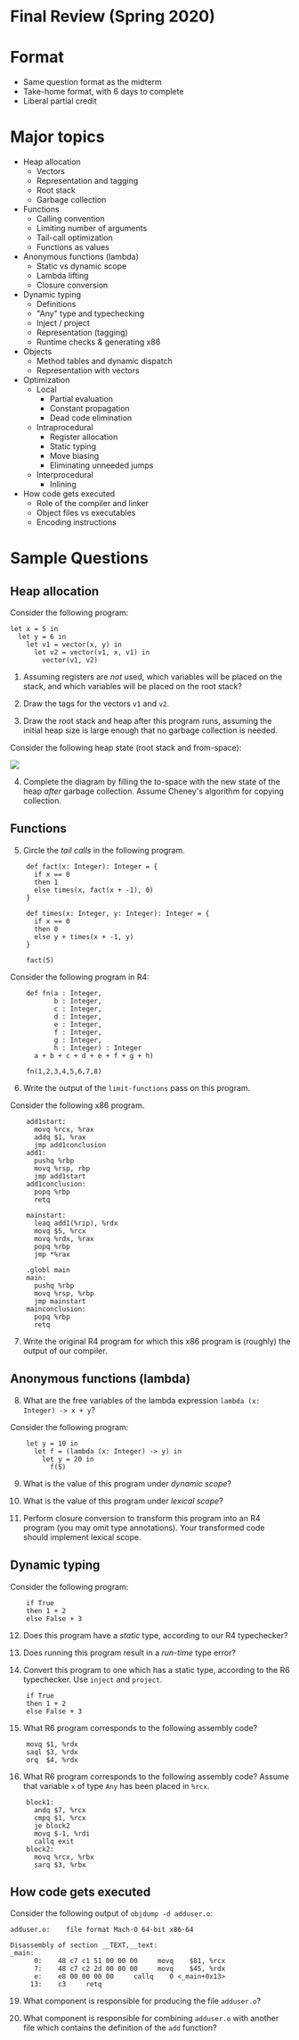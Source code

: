 # Final Review (Spring 2020)

# Format

- Same question format as the midterm
- Take-home format, with 6 days to complete
- Liberal partial credit

# Major topics

- Heap allocation
  - Vectors
  - Representation and tagging
  - Root stack
  - Garbage collection
- Functions
  - Calling convention
  - Limiting number of arguments
  - Tail-call optimization
  - Functions as values
- Anonymous functions (lambda)
  - Static vs dynamic scope
  - Lambda lifting
  - Closure conversion
- Dynamic typing
  - Definitions
  - "Any" type and typechecking
  - Inject / project
  - Representation (tagging)
  - Runtime checks & generating x86
- Objects
  - Method tables and dynamic dispatch
  - Representation with vectors
- Optimization
  - Local
    - Partial evaluation
    - Constant propagation
    - Dead code elimination
  - Intraprocedural
    - Register allocation
    - Static typing
    - Move biasing
    - Eliminating unneeded jumps
  - Interprocedural
    - Inlining
- How code gets executed
  - Role of the compiler and linker
  - Object files vs executables
  - Encoding instructions

# Sample Questions


## Heap allocation

Consider the following program:

    let x = 5 in
      let y = 6 in
        let v1 = vector(x, y) in
          let v2 = vector(v1, x, v1) in
            vector(v1, v2)

1. Assuming registers are *not* used, which variables will be placed on the stack, and which variables will be placed on the root stack?

2. Draw the tags for the vectors `v1` and `v2`.

3. Draw the root stack and heap after this program runs, assuming the initial heap size is large enough that no garbage collection is needed.

Consider the following heap state (root stack and from-space):

![](heap-diagram1.png)

4. Complete the diagram by filling the to-space with the new state of the heap *after* garbage collection. Assume Cheney's algorithm for copying collection.

## Functions

5. Circle the *tail calls* in the following program.

```
    def fact(x: Integer): Integer = {
      if x == 0
      then 1
      else times(x, fact(x + -1), 0)
    }

    def times(x: Integer, y: Integer): Integer = {
      if x == 0
      then 0
      else y + times(x + -1, y)
    }

    fact(5)
```

Consider the following program in R4:

```
    def fn(a : Integer,
           b : Integer,
           c : Integer,
           d : Integer,
           e : Integer,
           f : Integer,
           g : Integer,
           h : Integer) : Integer
      a + b + c + d + e + f + g + h)

    fn(1,2,3,4,5,6,7,8)
```

6. Write the output of the `limit-functions` pass on this program.

Consider the following x86 program.

```
    add1start:
      movq %rcx, %rax
      addq $1, %rax
      jmp add1conclusion
    add1:
      pushq %rbp
      movq %rsp, rbp
      jmp add1start
    add1conclusion:
      popq %rbp
      retq
    
    mainstart:
      leaq add1(%rip), %rdx
      movq $5, %rcx
      movq %rdx, %rax
      popq %rbp
      jmp *%rax
    
    .globl main
    main:
      pushq %rbp
      movq %rsp, %rbp
      jmp mainstart
    mainconclusion:
      popq %rbp
      retq
```

7. Write the original R4 program for which this x86 program is (roughly) the output of our compiler.


## Anonymous functions (lambda)

8. What are the free variables of the lambda expression `lambda (x: Integer) -> x + y`?

Consider the following program:

```
    let y = 10 in
      let f = (lambda (x: Integer) -> y) in
        let y = 20 in
          f(5)
```

9. What is the value of this program under *dynamic scope*?

10. What is the value of this program under *lexical scope*?

11. Perform closure conversion to transform this program into an R4 program (you may omit type annotations). Your transformed code should implement lexical scope.

## Dynamic typing

Consider the following program:

```
    if True
    then 1 + 2
    else False + 3
```

12. Does this program have a *static* type, according to our R4 typechecker?

13. Does running this program result in a *run-time* type error?

14. Convert this program to one which has a static type, according to the R6 typechecker. Use `inject` and `project`.

```
    if True
    then 1 + 2
    else False + 3
```

15. What R6 program corresponds to the following assembly code?

```
    movq $1, %rdx
    saql $3, %rdx
    orq  $4, %rdx
```

16. What R6 program corresponds to the following assembly code? Assume that variable `x` of type `Any` has been placed in `%rcx`.

```
    block1:
      andq $7, %rcx
      cmpq $1, %rcx
      je block2
      movq $-1, %rdi
      callq exit
    block2:
      movq %rcx, %rbx
      sarq $3, %rbx
```

## How code gets executed

Consider the following output of `objdump -d adduser.o`:

    adduser.o:    file format Mach-O 64-bit x86-64
    
    Disassembly of section __TEXT,__text:
    _main:
          0:    48 c7 c1 51 00 00 00     movq    $81, %rcx
          7:    48 c7 c2 2d 00 00 00     movq    $45, %rdx
          e:    e8 00 00 00 00     callq    0 <_main+0x13>
         13:    c3     retq

19. What component is responsible for producing the file `adduser.o`?

20. What component is responsible for combining `adduser.o` with another file which contains the definition of the `add` function?


